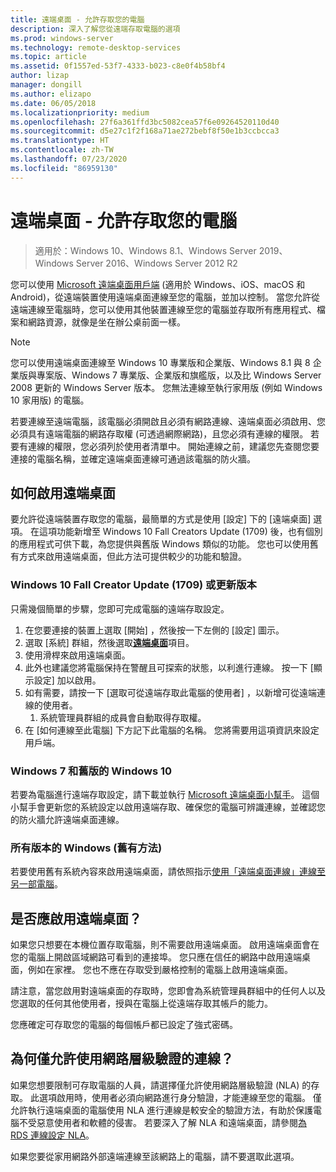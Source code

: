 ```yaml
---
title: 遠端桌面 - 允許存取您的電腦
description: 深入了解您從遠端存取電腦的選項
ms.prod: windows-server
ms.technology: remote-desktop-services
ms.topic: article
ms.assetid: 0f1557ed-53f7-4333-b023-c8e0f4b58bf4
author: lizap
manager: dongill
ms.author: elizapo
ms.date: 06/05/2018
ms.localizationpriority: medium
ms.openlocfilehash: 27f6a361ffd3bc5082cea57f6e09264520110d40
ms.sourcegitcommit: d5e27c1f2f168a71ae272bebf8f50e1b3ccbcca3
ms.translationtype: HT
ms.contentlocale: zh-TW
ms.lasthandoff: 07/23/2020
ms.locfileid: "86959130"
---
```

# <a name="remote-desktop---allow-access-to-your-pc"></a>遠端桌面 - 允許存取您的電腦

>適用於：Windows 10、Windows 8.1、Windows Server 2019、Windows Server 2016、Windows Server 2012 R2

您可以使用 [Microsoft 遠端桌面用戶端](remote-desktop-clients.md) (適用於 Windows、iOS、macOS 和 Android)，從遠端裝置使用遠端桌面連線至您的電腦，並加以控制。 當您允許從遠端連線至電腦時，您可以使用其他裝置連線至您的電腦並存取所有應用程式、檔案和網路資源，就像是坐在辦公桌前面一樣。  

> [!NOTE]
> 您可以使用遠端桌面連線至 Windows 10 專業版和企業版、Windows 8.1 與 8 企業版與專案版、Windows 7 專業版、企業版和旗艦版，以及比 Windows Server 2008 更新的 Windows Server 版本。 您無法連線至執行家用版 (例如 Windows 10 家用版) 的電腦。 

若要連線至遠端電腦，該電腦必須開啟且必須有網路連線、遠端桌面必須啟用、您必須具有遠端電腦的網路存取權 (可透過網際網路)，且您必須有連線的權限。 若要有連線的權限，您必須列於使用者清單中。 開始連線之前，建議您先查閱您要連接的電腦名稱，並確定遠端桌面連線可通過該電腦的防火牆。

## <a name="how-to-enable-remote-desktop"></a>如何啟用遠端桌面

要允許從遠端裝置存取您的電腦，最簡單的方式是使用 [設定] 下的 [遠端桌面] 選項。 在這項功能新增至 Windows 10 Fall Creators Update (1709) 後，也有個別的應用程式可供下載，為您提供與舊版 Windows 類似的功能。 您也可以使用舊有方式來啟用遠端桌面，但此方法可提供較少的功能和驗證。

### <a name="windows-10-fall-creator-update-1709-or-later"></a>Windows 10 Fall Creator Update (1709) 或更新版本

只需幾個簡單的步驟，您即可完成電腦的遠端存取設定。
1. 在您要連接的裝置上選取 [開始]  ，然後按一下左側的 [設定]  圖示。
2. 選取 [系統]  群組，然後選取[**遠端桌面**](ms-settings:remotedesktop)項目。
3. 使用滑桿來啟用遠端桌面。
4. 此外也建議您將電腦保持在警醒且可探索的狀態，以利進行連線。 按一下 [顯示設定]  加以啟用。
5. 如有需要，請按一下 [選取可從遠端存取此電腦的使用者]  ，以新增可從遠端連線的使用者。
   1. 系統管理員群組的成員會自動取得存取權。
6. 在 [如何連線至此電腦]  下方記下此電腦的名稱。 您將需要用這項資訊來設定用戶端。

### <a name="windows-7-and-early-version-of-windows-10"></a>Windows 7 和舊版的 Windows 10

若要為電腦進行遠端存取設定，請下載並執行 [Microsoft 遠端桌面小幫手](https://www.microsoft.com/download/details.aspx?id=50042)。 這個小幫手會更新您的系統設定以啟用遠端存取、確保您的電腦可辨識連線，並確認您的防火牆允許遠端桌面連線。 

### <a name="all-versions-of-windows-legacy-method"></a>所有版本的 Windows (舊有方法)

若要使用舊有系統內容來啟用遠端桌面，請依照指示[使用「遠端桌面連線」連線至另一部電腦](https://windows.microsoft.com/windows/remote-desktop-connection-faq)。

## <a name="should-i-enable-remote-desktop"></a>是否應啟用遠端桌面？

如果您只想要在本機位置存取電腦，則不需要啟用遠端桌面。 啟用遠端桌面會在您的電腦上開啟區域網路可看到的連接埠。 您只應在信任的網路中啟用遠端桌面，例如在家裡。 您也不應在存取受到嚴格控制的電腦上啟用遠端桌面。

請注意，當您啟用對遠端桌面的存取時，您即會為系統管理員群組中的任何人以及您選取的任何其他使用者，授與在電腦上從遠端存取其帳戶的能力。

您應確定可存取您的電腦的每個帳戶都已設定了強式密碼。

## <a name="why-allow-connections-only-with-network-level-authentication"></a>為何僅允許使用網路層級驗證的連線？ 

如果您想要限制可存取電腦的人員，請選擇僅允許使用網路層級驗證 (NLA) 的存取。 此選項啟用時，使用者必須向網路進行身分驗證，才能連線至您的電腦。 僅允許執行遠端桌面的電腦使用 NLA 進行連線是較安全的驗證方法，有助於保護電腦不受惡意使用者和軟體的侵害。 若要深入了解 NLA 和遠端桌面，請參閱[為 RDS 連線設定 NLA](/previous-versions/windows/it-pro/windows-server-2008-R2-and-2008/cc732713(v=ws.11))。

如果您要從家用網路外部遠端連線至該網路上的電腦，請不要選取此選項。

